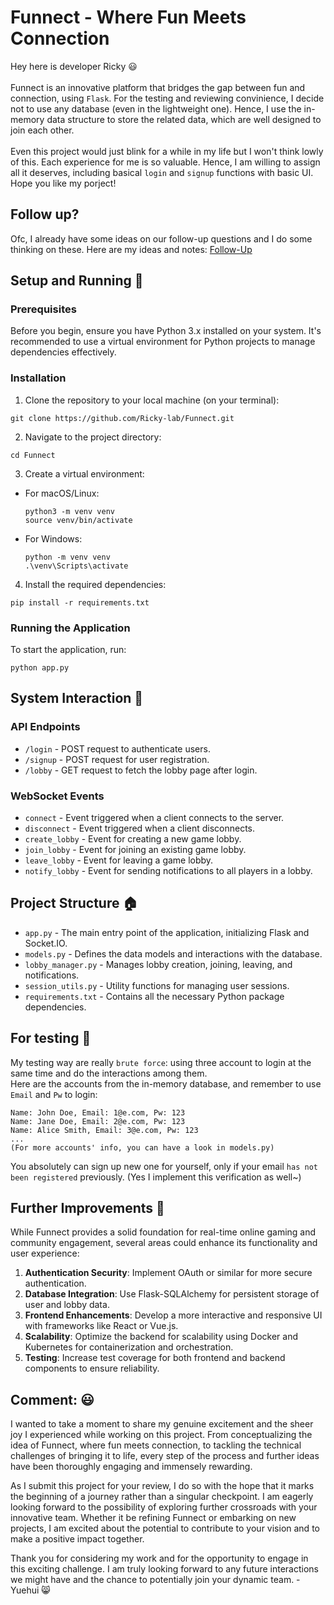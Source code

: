 # Funnect - Where Fun Meets Connection
Hey here is developer Ricky 😃 <br><br>
Funnect is an innovative platform that bridges the gap between fun and connection, using `Flask`. For the testing and reviewing convinience, I decide not to use any database (even in the lightweight one). Hence, I use the in-memory data structure to store the related data, which are well designed to join each other.<br> <br>
Even this project would just blink for a while in my life but I won't think lowly of this. Each experience for me is so valuable. Hence, I am willing to assign all it deserves, including basical `login` and `signup` functions with basic UI. Hope you like my porject!<br>

## Follow up?
Ofc, I already have some ideas on our follow-up questions and I do some thinking on these. Here are my ideas and notes: [Follow-Up](follow_up.md)

## Setup and Running 🧰

### Prerequisites

Before you begin, ensure you have Python 3.x installed on your system. It's recommended to use a virtual environment for Python projects to manage dependencies effectively.

### Installation

1. Clone the repository to your local machine (on your terminal):
```
git clone https://github.com/Ricky-lab/Funnect.git
```
2. Navigate to the project directory:
```
cd Funnect
```
3. Create a virtual environment:
- For macOS/Linux:
  ```
  python3 -m venv venv
  source venv/bin/activate
  ```
- For Windows:
  ```
  python -m venv venv
  .\venv\Scripts\activate
  ```
4. Install the required dependencies:
```
pip install -r requirements.txt
```
### Running the Application

To start the application, run:
```
python app.py
```


## System Interaction 👣

### API Endpoints

- `/login` - POST request to authenticate users.
- `/signup` - POST request for user registration.
- `/lobby` - GET request to fetch the lobby page after login.

### WebSocket Events

- `connect` - Event triggered when a client connects to the server.
- `disconnect` - Event triggered when a client disconnects.
- `create_lobby` - Event for creating a new game lobby.
- `join_lobby` - Event for joining an existing game lobby.
- `leave_lobby` - Event for leaving a game lobby.
- `notify_lobby` - Event for sending notifications to all players in a lobby.

## Project Structure 🏠

- `app.py` - The main entry point of the application, initializing Flask and Socket.IO.
- `models.py` - Defines the data models and interactions with the database.
- `lobby_manager.py` - Manages lobby creation, joining, leaving, and notifications.
- `session_utils.py` - Utility functions for managing user sessions.
- `requirements.txt` - Contains all the necessary Python package dependencies.

## For testing 🧪
My testing way are really `brute force`: using three account to login at the same time and do the interactions among them.<br>
Here are the accounts from the in-memory database, and remember to use `Email` and `Pw` to login:
```
Name: John Doe, Email: 1@e.com, Pw: 123
Name: Jane Doe, Email: 2@e.com, Pw: 123
Name: Alice Smith, Email: 3@e.com, Pw: 123
...
(For more accounts' info, you can have a look in models.py)
```
You absolutely can sign up new one for yourself, only if your email `has not been registered` previously. (Yes I implement this verification as well~)

## Further Improvements 🤔

While Funnect provides a solid foundation for real-time online gaming and community engagement, several areas could enhance its functionality and user experience:

1. **Authentication Security**: Implement OAuth or similar for more secure authentication.
2. **Database Integration**: Use Flask-SQLAlchemy for persistent storage of user and lobby data.
3. **Frontend Enhancements**: Develop a more interactive and responsive UI with frameworks like React or Vue.js.
4. **Scalability**: Optimize the backend for scalability using Docker and Kubernetes for containerization and orchestration.
5. **Testing**: Increase test coverage for both frontend and backend components to ensure reliability.

## Comment: 😃

I wanted to take a moment to share my genuine excitement and the sheer joy I experienced while working on this project. From conceptualizing the idea of Funnect, where fun meets connection, to tackling the technical challenges of bringing it to life, every step of the process and further ideas have been thoroughly engaging and immensely rewarding.

As I submit this project for your review, I do so with the hope that it marks the beginning of a journey rather than a singular checkpoint. I am eagerly looking forward to the possibility of exploring further crossroads with your innovative team. Whether it be refining Funnect or embarking on new projects, I am excited about the potential to contribute to your vision and to make a positive impact together.

Thank you for considering my work and for the opportunity to engage in this exciting challenge. I am truly looking forward to any future interactions we might have and the chance to potentially join your dynamic team. -Yuehui 😸
